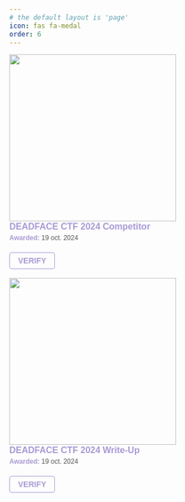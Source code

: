 ```yaml
---
# the default layout is 'page'
icon: fas fa-medal
order: 6
---
```

<div class='d-flex'>
<div class="badgr-badge w-50 px-4 " style="font-family: Helvetica, Roboto, &quot;Segoe UI&quot;, Calibri, sans-serif; "><a href="https://api.badgr.io/public/assertions/_T9Fdmg4Q0-o1l-folcmWw?identity__email=teiikoctf%40gmail.com" target="_blank"><img width="300px" height="300px" src="https://api.badgr.io/public/assertions/_T9Fdmg4Q0-o1l-folcmWw/image"></a><p class="badgr-badge-name" style="hyphens: auto; overflow-wrap: break-word; word-wrap: break-word; margin: 0; font-size: 16px; font-weight: 600; font-style: normal; font-stretch: normal; line-height: 1.25; letter-spacing: normal; text-align: left; color: rgb(169, 154, 212);">DEADFACE CTF 2024 Competitor</p><p class="badgr-badge-date" style="margin: 0; font-size: 12px; font-style: normal; font-stretch: normal; line-height: 1.67; letter-spacing: normal; text-align: left; color: #555555;"><strong style="font-size: 12px; font-weight: bold; font-style: normal; font-stretch: normal; line-height: 1.67; letter-spacing: normal; text-align: left; color: rgb(169, 154, 212);">Awarded: </strong>19 oct. 2024</p><p style="margin: 16px 0; padding: 0;"><a class="badgr-badge-verify" target="_blank" href="https://badgecheck.io?url=https%3A%2F%2Fapi.badgr.io%2Fpublic%2Fassertions%2F_T9Fdmg4Q0-o1l-folcmWw%3Fidentity__email%3Dteiikoctf%2540gmail.com&amp;identity__email=teiikoctf%40gmail.com" style="box-sizing: content-box; display: flex; align-items: center; justify-content: center; margin: 0; font-size:14px; font-weight: bold; width: 48px; height: 16px; border-radius: 4px; border: solid 1px rgb(169, 154, 212); text-decoration: none; padding: 6px 16px; margin: 16px 0; color: rgb(169, 154, 212);">VERIFY</a></p></div>

<DIV class="badgr-badge" style="font-family: Helvetica, Roboto, &quot;Segoe UI&quot;, Calibri, sans-serif;"><a target="_blank" href="https://api.badgr.io/public/assertions/VuRL04UDSxuWzn0vO52vxA?identity__email=teiikoctf%40gmail.com"><img width="300px" height="300px" src="https://api.badgr.io/public/assertions/VuRL04UDSxuWzn0vO52vxA/image"></a><p class="badgr-badge-name" style="hyphens: auto; overflow-wrap: break-word; word-wrap: break-word; margin: 0; font-size: 16px; font-weight: 600; font-style: normal; font-stretch: normal; line-height: 1.25; letter-spacing: normal; text-align: left; color: rgb(169, 154, 212);">DEADFACE CTF 2024 Write-Up</p><p class="badgr-badge-date" style="margin: 0; font-size: 12px; font-style: normal; font-stretch: normal; line-height: 1.67; letter-spacing: normal; text-align: left; color: #555555;"><strong style="font-size: 12px; font-weight: bold; font-style: normal; font-stretch: normal; line-height: 1.67; letter-spacing: normal; text-align: left; color: rgb(169, 154, 212);">Awarded: </strong>19 oct. 2024</p><p style="margin: 16px 0; padding: 0;"><a class="badgr-badge-verify" target="_blank" href="https://badgecheck.io?url=https%3A%2F%2Fapi.badgr.io%2Fpublic%2Fassertions%2FVuRL04UDSxuWzn0vO52vxA%3Fidentity__email%3Dteiikoctf%2540gmail.com&amp;identity__email=teiikoctf%40gmail.com" style="box-sizing: content-box; display: flex; align-items: center; justify-content: center; margin: 0; font-size:14px; font-weight: bold; width: 48px; height: 16px; border-radius: 4px; border: solid 1px rgb(169, 154, 212); text-decoration: none; padding: 6px 16px; margin: 16px 0; color: rgb(169, 154, 212);">VERIFY</a></p></DIV>
</div>

<script async="async" src="https://badgr.com/assets/widgets.bundle.js"></script>